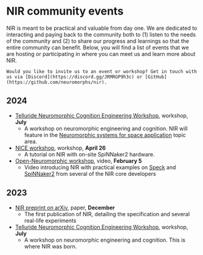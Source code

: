 # NIR community events

NIR is meant to be practical and valuable from day one.
We are dedicated to interacting and paying back to the community both to (1) listen to the needs of the community and (2) to share our progress and learnings so that the entire community can benefit.
Below, you will find a list of events that we are hosting or participating in where you can meet us and learn more about NIR.

```{admonition} Would you like to invite us?
Would you like to invite us to an event or workshop? Get in touch with us via [Discord](https://discord.gg/JRMRGP9h3c) or [GitHub](https://github.com/neuromorphs/nir).
```

## 2024

* [Telluride Neuromorphic Cognition Engineering Workshop](https://sites.google.com/view/telluride-2024), workshop, **July** 
  * A workshop on neuromorphic engineering and cognition. NIR will feature in the [Neuromorphic systems for space application](https://sites.google.com/view/telluride-2024/topic-areas-2024/spa24-neuromorphic-systems-for-space-applications) topic area.
* [NICE workshop](https://flagship.kip.uni-heidelberg.de/jss/HBPm?mI=257&m=showAgenda&showAbstract=-1#9564), workshop, **April 26**
  * A tutorial on NIR with on-site SpiNNaker2 hardware.
* [Open-Neuromorphic workshop](https://open-neuromorphic.org/workshops/neuromorphic-intermediate-representation/), video, **February 5** 
  * Video introducing NIR with practical examples on [Speck](https://www.synsense.ai/products/speck-2/) and [SpiNNaker2](https://spinnaker2.gitlab.io/) from several of the NIR core developers

## 2023

* [NIR preprint on arXiv](https://arxiv.org/abs/2311.14641), paper, **December** 
  * The first publication of NIR, detailing the specification and several real-life experiments
* [Telluride Neuromorphic Cognition Engineering Workshop](https://sites.google.com/view/telluride-2023/home), workshop, **July** 
  * A workshop on neuromorphic engineering and cognition. This is where NIR was born.